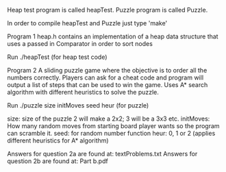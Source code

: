 Heap test program is called heapTest.
Puzzle program is called Puzzle.

In order to compile heapTest and Puzzle just type 'make'

Program 1
heap.h contains an implementation of a heap data structure that uses a passed in Comparator in order to sort nodes

Run ./heapTest (for heap test code)

Program 2
A sliding puzzle game where the objective is to order all the numbers correctly. Players can ask for a cheat code and program will output a list of steps that can be used to win the game.
Uses A* search algorithm with different heuristics to solve the puzzle.

Run ./puzzle size initMoves seed heur (for puzzle)

size: size of the puzzle 2 will make a 2x2; 3 will be a 3x3 etc.
initMoves: How many random moves from starting board player wants so the program can scramble it.
seed: for random number function
heur: 0, 1 or 2 (applies different heuristics for A* algorithm)


Answers for question 2a are found at: textProblems.txt
Answers for question 2b are found at: Part b.pdf



